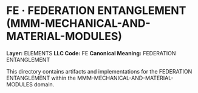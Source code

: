 # FE · FEDERATION ENTANGLEMENT (MMM-MECHANICAL-AND-MATERIAL-MODULES)

**Layer:** ELEMENTS
**LLC Code:** FE
**Canonical Meaning:** FEDERATION ENTANGLEMENT

This directory contains artifacts and implementations for the FEDERATION ENTANGLEMENT within the MMM-MECHANICAL-AND-MATERIAL-MODULES domain.
